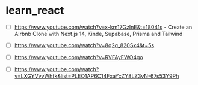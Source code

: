 # learn_react

- [ ] https://www.youtube.com/watch?v=x-km17GzInE&t=18041s - 
Create an Airbnb Clone with Next.js 14, Kinde, Supabase, Prisma and Tailwind

- [ ] https://www.youtube.com/watch?v=8q2q_820Sx4&t=5s

- [ ] https://www.youtube.com/watch?v=RVFAyFWO4go

- [ ] https://www.youtube.com/watch?v=LXGYVvvWhfk&list=PLEO1AP6C14FxaYcZY8LZ3vN-67s53Y9Ph
